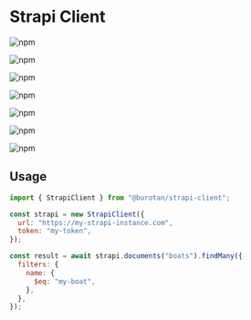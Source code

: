 # Strapi Client

![npm](https://img.shields.io/npm/v/@burotan/strapi-client)

![npm](https://img.shields.io/bundlephobia/min/@burotan/strapi-client)

![npm](https://img.shields.io/npm/dm/@burotan/strapi-client)

![npm](https://img.shields.io/npm/l/@burotan/strapi-client)

![npm](https://img.shields.io/github/stars/burotan/strapi-client?style=social)

![npm](https://img.shields.io/github/forks/burotan/strapi-client?style=social)

![npm](https://img.shields.io/github/issues/burotan/strapi-client?style=social)

## Usage

```js
import { StrapiClient } from "@burotan/strapi-client";

const strapi = new StrapiClient({
  url: "https://my-strapi-instance.com",
  token: "my-token",
});

const result = await strapi.documents("boats").findMany({
  filters: {
    name: {
      $eq: "my-boat",
    },
  },
});
```
